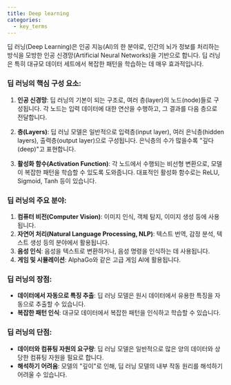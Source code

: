 ```yaml
---
title: Deep learning
categories:
  - key_terms
---
```


딥 러닝(Deep Learning)은 인공 지능(AI)의 한 분야로, 인간의 뇌가 정보를 처리하는 방식을 모방한 인공 신경망(Artificial Neural Networks)을 기반으로 합니다. 딥 러닝은 특히 대규모 데이터 세트에서 복잡한 패턴을 학습하는 데 매우 효과적입니다.

### 딥 러닝의 핵심 구성 요소:

1. **인공 신경망**: 딥 러닝의 기본이 되는 구조로, 여러 층(layer)의 노드(node)들로 구성됩니다. 각 노드는 입력 데이터에 대한 연산을 수행하고, 그 결과를 다음 층으로 전달합니다.
    
2. **층(Layers)**: 딥 러닝 모델은 일반적으로 입력층(input layer), 여러 은닉층(hidden layers), 출력층(output layer)으로 구성됩니다. 은닉층의 수가 많을수록 "깊다(deep)"고 표현합니다.
    
3. **활성화 함수(Activation Function)**: 각 노드에서 수행되는 비선형 변환으로, 모델이 복잡한 패턴을 학습할 수 있도록 도와줍니다. 대표적인 활성화 함수로는 ReLU, Sigmoid, Tanh 등이 있습니다.
    

### 딥 러닝의 주요 분야:

1. **컴퓨터 비전(Computer Vision)**: 이미지 인식, 객체 탐지, 이미지 생성 등에 사용됩니다.
2. **자연어 처리(Natural Language Processing, NLP)**: 텍스트 번역, 감정 분석, 텍스트 생성 등의 분야에서 활용됩니다.
3. **음성 인식**: 음성을 텍스트로 변환하거나, 음성 명령을 인식하는 데 사용됩니다.
4. **게임 및 시뮬레이션**: AlphaGo와 같은 고급 게임 AI에 활용됩니다.

### 딥 러닝의 장점:

- **데이터에서 자동으로 특징 추출**: 딥 러닝 모델은 원시 데이터에서 유용한 특징을 자동으로 추출할 수 있습니다.
- **복잡한 패턴 인식**: 대규모 데이터에서 복잡한 패턴을 인식하고 학습할 수 있습니다.

### 딥 러닝의 단점:

- **데이터와 컴퓨팅 자원의 요구량**: 딥 러닝 모델은 일반적으로 많은 양의 데이터와 상당한 컴퓨팅 자원을 필요로 합니다.
- **해석하기 어려움**: 모델의 "깊이"로 인해, 딥 러닝 모델의 내부 작동 원리를 해석하기 어려울 수 있습니다.